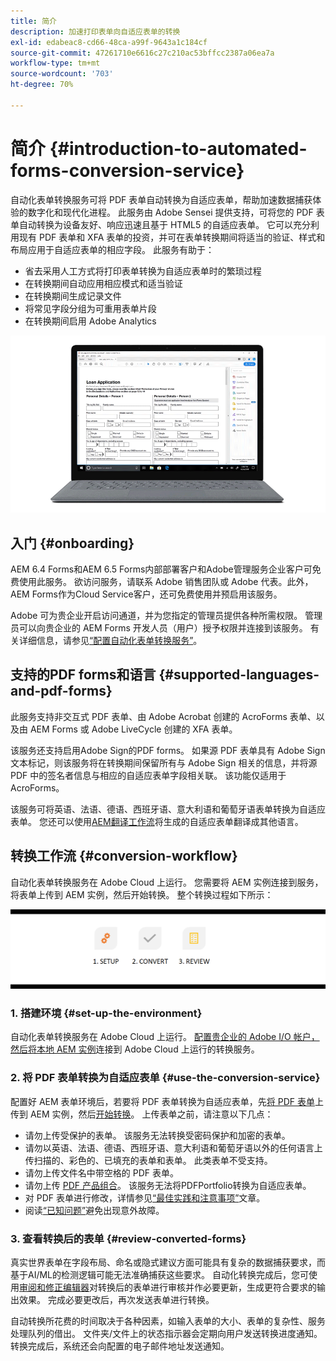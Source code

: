 ```yaml
---
title: 简介
description: 加速打印表单向自适应表单的转换
exl-id: edabeac8-cd66-48ca-a99f-9643a1c184cf
source-git-commit: 47261710e6616c27c210ac53bffcc2387a06ea7a
workflow-type: tm+mt
source-wordcount: '703'
ht-degree: 70%

---
```


# 简介 {#introduction-to-automated-forms-conversion-service}

自动化表单转换服务可将 PDF 表单自动转换为自适应表单，帮助加速数据捕获体验的数字化和现代化进程。 此服务由 Adobe Sensei 提供支持，可将您的 PDF 表单自动转换为设备友好、响应迅速且基于 HTML5 的自适应表单。 它可以充分利用现有 PDF 表单和 XFA 表单的投资，并可在表单转换期间将适当的验证、样式和布局应用于自适应表单的相应字段。 此服务有助于：

* 省去采用人工方式将打印表单转换为自适应表单时的繁琐过程
* 在转换期间自动应用相应模式和适当验证
* 在转换期间生成记录文件
* 将常见字段分组为可重用表单片段
* 在转换期间启用 Adobe Analytics

![操作很简单。 您为我们提供源表单，并将所有内容留给我们。 我们为您提供漂亮的自适应表单。 您始终可以对输出内容进行修改，直至满意为止。](assets/pdf-to-adaptive-form-gitx50.gif)

## 入门 {#onboarding}

AEM 6.4 Forms和AEM 6.5 Forms内部部署客户和Adobe管理服务企业客户可免费使用此服务。 欲访问服务，请联系 Adobe 销售团队或 Adobe 代表。此外，AEM Forms作为Cloud Service客户，还可免费使用并预启用该服务。

Adobe 可为贵企业开启访问通道，并为您指定的管理员提供各种所需权限。 管理员可以向贵企业的 AEM Forms 开发人员（用户）授予权限并连接到该服务。 有关详细信息，请参见[“配置自动化表单转换服务”](configure-service.md)。

## 支持的PDF forms和语言 {#supported-languages-and-pdf-forms}

此服务支持非交互式 PDF 表单、由 Adobe Acrobat 创建的 AcroForms 表单、以及由 AEM Forms 或 Adobe LiveCycle 创建的 XFA 表单。

该服务还支持启用Adobe Sign的PDF forms。 如果源 PDF 表单具有 Adobe Sign 文本标记，则该服务将在转换期间保留所有与 Adobe Sign 相关的信息，并将源 PDF 中的签名者信息与相应的自适应表单字段相关联。 该功能仅适用于 AcroForms。

该服务可将英语、法语、德语、西班牙语、意大利语和葡萄牙语表单转换为自适应表单。 您还可以使用[AEM翻译工作流](https://helpx.adobe.com/experience-manager/6-5/forms/using/using-aem-translation-workflow-to-localize-adaptive-forms.html)将生成的自适应表单翻译成其他语言。

## 转换工作流  {#conversion-workflow}

自动化表单转换服务在 Adobe Cloud 上运行。 您需要将 AEM 实例连接到服务，将表单上传到 AEM 实例，然后开始转换。 整个转换过程如下所示：

![工作流](assets/conversion-workflow.png)

### 1. 搭建环境 {#set-up-the-environment}

自动化表单转换服务在 Adobe Cloud 上运行。 [配置贵企业的 Adobe I/O 帐户，然后将本地 AEM 实例](configure-service.md)连接到 Adobe Cloud 上运行的转换服务。

### 2. 将 PDF 表单转换为自适应表单 {#use-the-conversion-service}

配置好 AEM 表单环境后，若要将 PDF 表单转换为自适应表单，先[将 PDF 表单](convert-existing-forms-to-adaptive-forms.md)上传到 AEM 实例，然后[开始转换](convert-existing-forms-to-adaptive-forms.md#run-the-conversion)。 上传表单之前，请注意以下几点：

* 请勿上传受保护的表单。 该服务无法转换受密码保护和加密的表单。
* 请勿以英语、法语、德语、西班牙语、意大利语和葡萄牙语以外的任何语言上传扫描的、彩色的、已填充的表单和表单。 此类表单不受支持。
* 请勿上传文件名中带空格的 PDF 表单。
* 请勿上传 [PDF 产品组合](https://helpx.adobe.com/acrobat/using/overview-pdf-portfolios.html)。 该服务无法将PDFPortfolio转换为自适应表单。
* 对 PDF 表单进行修改，详情参见[“最佳实践和注意事项”](styles-and-pattern-considerations-and-best-practices.md)文章。
* 阅读[“已知问题”](known-issues.md)避免出现意外故障。

### 3. 查看转换后的表单 {#review-converted-forms}

真实世界表单在字段布局、命名或隐式建议方面可能具有复杂的数据捕获要求，而基于AI/ML的检测逻辑可能无法准确捕获这些要求。 自动化转换完成后，您可使用[审阅和修正编辑器](review-correct-ui-edited.md)对转换后的表单进行审核并作必要更新，生成更符合要求的输出效果。 完成必要更改后，再次发送表单进行转换。

自动转换所花费的时间取决于各种因素，如输入表单的大小、表单的复杂性、服务处理队列的借出。 文件夹/文件上的状态指示器会定期向用户发送转换进度通知。 转换完成后，系统还会向配置的电子邮件地址发送通知。

